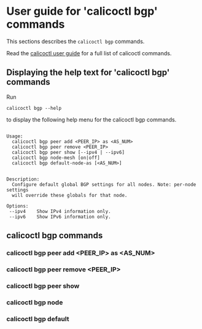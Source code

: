 
# User guide for 'calicoctl bgp' commands

This sections describes the `calicoctl bgp` commands.

Read the [calicoctl user guide](../calicoctl.md) for a full list of calicoctl commands.

## Displaying the help text for 'calicoctl bgp' commands

Run

    calicoctl bgp --help

to display the following help menu for the calicoctl bgp commands.

```

Usage:
  calicoctl bgp peer add <PEER_IP> as <AS_NUM>
  calicoctl bgp peer remove <PEER_IP>
  calicoctl bgp peer show [--ipv4 | --ipv6]
  calicoctl bgp node-mesh [on|off]
  calicoctl bgp default-node-as [<AS_NUM>]


Description:
  Configure default global BGP settings for all nodes. Note: per-node settings
  will override these globals for that node.

Options:
 --ipv4    Show IPv4 information only.
 --ipv6    Show IPv6 information only.

```

## calicoctl bgp commands

### calicoctl bgp peer add <PEER_IP> as <AS_NUM> 

### calicoctl bgp peer remove <PEER_IP> 

### calicoctl bgp peer show  

### calicoctl bgp node 

### calicoctl bgp default 

